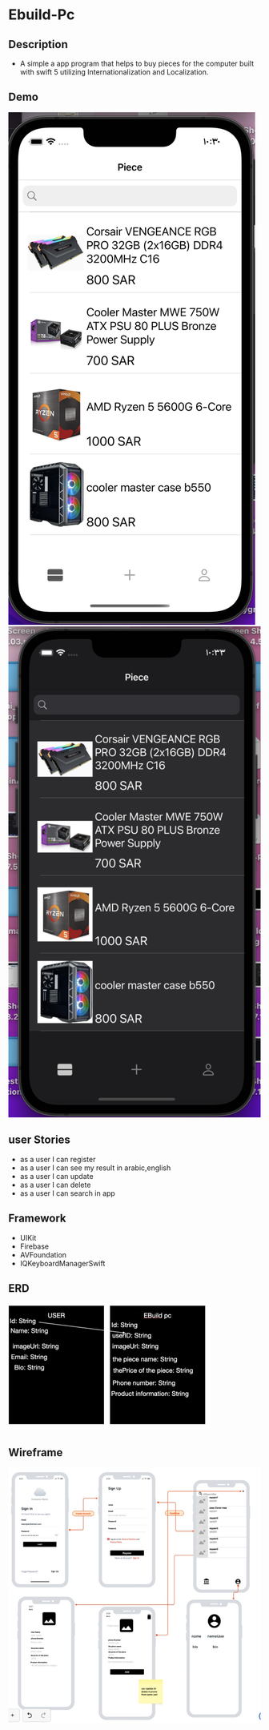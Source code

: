 # Ebuild-Pc


## Description

- A simple a app program that helps to buy pieces for the computer built with swift 5 utilizing Internationalization and Localization.

## Demo

![](light.png)
![](dark.png)

## user Stories 

- as a user I can register
- as a user I can see my result in arabic,english
- as a user I can update
- as a user I can delete
- as a user I can search in app

## Framework
- UIKit
- Firebase
- AVFoundation
- IQKeyboardManagerSwift
## ERD

![](erd.png)

## Wireframe

![](Wireframe.png)
